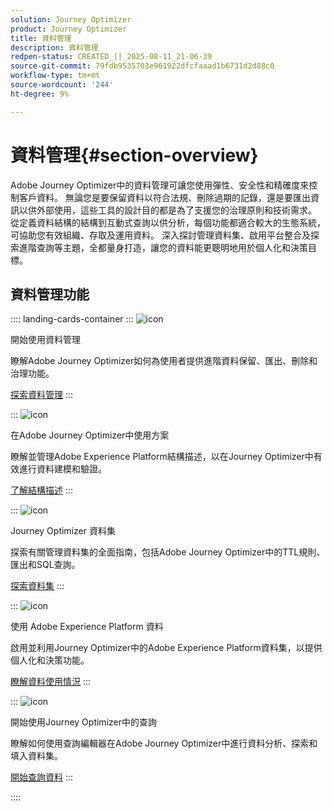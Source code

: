 ```yaml
---
solution: Journey Optimizer
product: Journey Optimizer
title: 資料管理
description: 資料管理
redpen-status: CREATED_||_2025-08-11_21-06-39
source-git-commit: 79fdb9535703e961922dfcfaaad1b6731d2d88c0
workflow-type: tm+mt
source-wordcount: '244'
ht-degree: 9%

---
```



# 資料管理{#section-overview}

Adobe Journey Optimizer中的資料管理可讓您使用彈性、安全性和精確度來控制客戶資料。 無論您是要保留資料以符合法規、刪除過期的記錄，還是要匯出資訊以供外部使用，這些工具的設計目的都是為了支援您的治理原則和技術需求。 從定義資料結構的結構到互動式查詢以供分析，每個功能都適合較大的生態系統，可協助您有效組織、存取及運用資料。 深入探討管理資料集、啟用平台整合及探索進階查詢等主題，全都量身打造，讓您的資料能更聰明地用於個人化和決策目標。

## 資料管理功能

:::: landing-cards-container
:::
![icon](https://cdn.experienceleague.adobe.com/icons/book.svg)

開始使用資料管理

瞭解Adobe Journey Optimizer如何為使用者提供進階資料保留、匯出、刪除和治理功能。

[探索資料管理](../using/data/gs-data.md)
:::

:::
![icon](https://cdn.experienceleague.adobe.com/icons/puzzle-piece.svg)

在Adobe Journey Optimizer中使用方案

瞭解並管理Adobe Experience Platform結構描述，以在Journey Optimizer中有效進行資料建模和驗證。

[了解結構描述](../using/data/get-started-schemas.md)
:::

:::
![icon](https://cdn.experienceleague.adobe.com/icons/database.svg)

Journey Optimizer 資料集

探索有關管理資料集的全面指南，包括Adobe Journey Optimizer中的TTL規則、匯出和SQL查詢。

[探索資料集](datasets-landing-page.md)
:::

:::
![icon](https://cdn.experienceleague.adobe.com/icons/bullseye.svg)

使用 Adobe Experience Platform 資料

啟用並利用Journey Optimizer中的Adobe Experience Platform資料集，以提供個人化和決策功能。

[瞭解資料使用情況](../using/data/lookup-aep-data.md)
:::

:::
![icon](https://cdn.experienceleague.adobe.com/icons/chart-line.svg)

開始使用Journey Optimizer中的查詢

瞭解如何使用查詢編輯器在Adobe Journey Optimizer中進行資料分析、探索和填入資料集。

[開始查詢資料](../using/data/get-started-queries.md)
:::

::::
